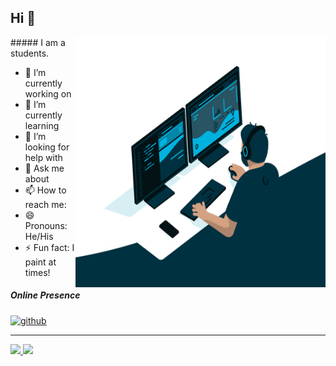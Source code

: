 
## Hi 👋
<img align="right" src="https://github.com/Forddev777/Forddev777/blob/main/giphy.gif" alt="Hola Coders" width="400" height="400"/> 
##### I am a students.

- 🔭 I’m currently working on
- 🌱 I’m currently learning 
- 🤔 I’m looking for help with 
- 💬 Ask me about 
- 📫 How to reach me: 
- 😄 Pronouns: He/His
- ⚡ Fun fact: I paint at times!

##### Online Presence
[<img src='https://cdn.jsdelivr.net/npm/simple-icons@3.0.1/icons/github.svg' alt='github' height='40'>](https://github.com/Forddev777)  
<!-- [<img src='https://cdn.jsdelivr.net/npm/simple-icons@3.0.1/icons/dev-dot-to.svg' alt='dev' height='40'>]
[<img src='https://cdn.jsdelivr.net/npm/simple-icons@3.0.1/icons/twitter.svg' alt='twitter' height='40'>]
[<img src='https://cdn.jsdelivr.net/npm/simple-icons@3.0.1/icons/stackoverflow.svg' alt='stackoverflow' height='40'>] -->
---
<div>
  <a href="https://github.com/Forddev777">
  <img height="180em" src="https://github-readme-stats.vercel.app/api?username=Forddev777&show_icons=true&include_all_commits=true&count_private=true"/>
  <img height="180em" src="https://github-readme-stats.vercel.app/api/top-langs/?username=Forddev777&layout=compact&langs_count=6"/>
</div>
